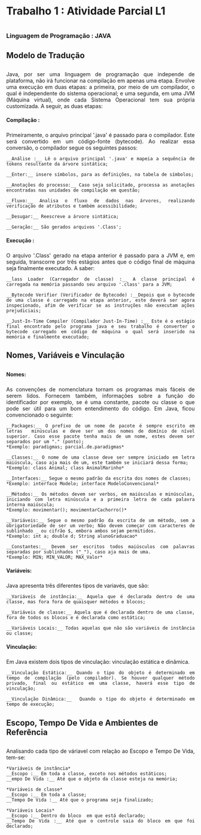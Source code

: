 # Trabalho 1 : Atividade Parcial L1 <h1>

### Linguagem de Programação : JAVA <h3>

## Modelo de Tradução <h2>
<div style="text-align: justify"> 
    Java, por ser uma linguagem de programação que independe de plataforma, não irá funcionar na compilação em apenas uma etapa. Envolve uma execução em duas etapas: a primeira, por meio de um compilador, o qual é independente do sistema operacional; e uma segunda, em uma JVM (Máquina virtual), onde cada Sistema Operacional tem sua própria customizada. A seguir, as duas etapas:

</div>

#### Compilação : <h5>
<div style="text-align: justify"> 
    Primeiramente, o arquivo principal '.java' é passado para o compilador. Este será convertido em um código-fonte (bytecode). Ao realizar essa conversão, o compilador segue os seguintes passos:

    __Análise :__ Lê o arquivo principal '.java' e mapeia a sequência de tokens resultante da árvore sintática;

    __Enter:__ insere símbolos, para as definições, na tabela de símbolos;

    __Anotações do processo:__ Caso seja solicitado, processa as anotações encontradas nas unidades de compilação em questão;

    __Fluxo:__ Analisa o fluxo de dados nas árvores, realizando verificação de atributos e também acessibilidade;

    __Desugar:__ Reescreve a árvore sintática;

    __Geração:__ São gerados arquivos '.Class'; 

</div>

#### Execução : <h5>
<div style="text-align: justify"> 
    O arquivo '.Class' gerado na etapa anterior é passado para a JVM e, em seguida, transcorre por três estágios antes que o código final de máquina seja finalmente executado. A saber: 

    __lass Loader (Carregador de classe) :__ A classe principal é carregada na memória passando seu arquivo '.class' para a JVM;

    __Bytecode Verifier (Verificador de Bytecode) :__Depois que o bytecode de uma classe é carregado na etapa anterior, este deverá ser agora inspecionado, afim de verificar se as instruções não executam ações prejudiciais;

    __Just-In-Time Compiler (Compilador Just-In-Time) :__ Este é o estágio final encontrado pelo programa java e seu trabalho é converter o bytecode carregado em código de máquina o qual será inserido na memória e finalmente executado;

</div>


## Nomes, Variáveis e Vinculação <h2>

#### Nomes: <h5>
<div style="text-align: justify"> 
    As convenções de nomenclatura tornam os programas mais fáceis de serem lidos. Fornecem também, informações sobre a função do identificador por exemplo, se é uma constante, pacote ou classe o que pode ser útil para um bom entendimento do código. Em Java, ficou convencionado o seguinte:

    __Packages:__ O prefixo de um nome de pacote é sempre escrito em letras  minúsculas e deve ser um dos nomes de domínio de nível superior. Caso esse pacote tenha mais de um nome, estes devem ser separados por um "." (ponto);
    *Exemplo: paradigmas; parcial.de.paradigmas*

    __Classes:__ O nome de uma classe deve ser sempre iniciado em letra maiúscula, caso aja mais de um, este também se iniciará dessa forma;
    *Exemplo: class Animal; class AnimalMarinho*

    __Interfaces:__ Segue o mesmo padrão da escrita dos nomes de classes;
    *Exemplo: interface Modelo; interface ModeloConvencional*

    __Métodos:__ Os métodos devem ser verbos, em maiúsculas e minúsculas, iniciando com letra minúscula e a primeira letra de cada palavra interna maiúscula;
    *Exemplo: movimentar(); movimentarCachorro()*

    __Variáveis:__ Segue o mesmo padrão da escrita de um método, sem a obrigatoriedade de ser um verbo; Não devem começar com caracteres de sublinhado _ ou cifrão $, embora ambos sejam permitidos.
    *Exemplo: int a; double d; String alunoGraduacao*

    __Constantes:__ Devem ser escritos todos maiúsculos com palavras separadas por sublinhados ("_"), caso aja mais de uma. 
    *Exemplo: MIN; MIN_VALOR; MAX_Valor*
    
</div>

#### Variáveis: <h5>
<div style="text-align: justify"> 
    Java apresenta três diferentes tipos de variavés, que são:

    __Variáveis ​​de instância:__ Aquela que é declarada dentro de uma classe, mas fora fora de quaisquer métodos e blocos;

    __Variáveis ​​de classe:__ Aquela que é declarada dentro de uma classe, fora de todos os blocos e é declarada como estática;

    __Variáveis ​​Locais:__ Todas aquelas ​​que não são variáveis ​​de instância ou classe;

</div>

#### Vinculação: <h5> 
<div style="text-align: justify"> 
    Em Java existem dois tipos de vinculação: vinculação estática e dinâmica.

    __Vinculação Estática:__ Quando o tipo do objeto é determinado em tempo de compilação (pelo compilador). Se houver qualquer método privado, final ou estático em uma classe, haverá esse tipo de vinculação;

    __Vinculação Dinâmica:__  Quando o tipo do objeto é determinado em tempo de execução;

</div>

## Escopo, Tempo De Vida e Ambientes de Referência <h2> 
<div style="text-align: justify"> 
    Analisando cada tipo de váriavel com relação ao Escopo e Tempo De Vida, tem-se:

    *Variáveis ​​de instância* 
    __Escopo :__ Em toda a classe, exceto nos métodos estáticos;
    __empo De Vida :__ Até que o objeto da classe esteja na memória;

    *Variáveis ​​de classe* 
    __Escopo :__ Em toda a classe;
    __Tempo De Vida :__ Até que o programa seja finalizado;

    *Variáveis ​​Locais* 
    __Escopo :__ Dentro do bloco  em que está declarado;
    __Tempo De Vida :__ Até que o controle saia do bloco em que foi declarado;
    
    
</div>







